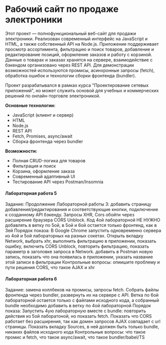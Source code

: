 # Рабочий сайт по продаже электроники

Этот проект — полнофункциональный веб-сайт для продажи электроники. Реализован современный интерфейс на JavaScript и HTML, а также собственный API на Node.js. Приложение поддерживает просмотр ассортимента, фильтрацию и поиск товаров, добавление и редактирование позиций, оформление заказов и работу с корзиной. Данные о товарах и заказах хранятся на сервере, взаимодействие с бэкендом организовано через REST API. Для демонстрации возможностей используются промисы, асинхронные запросы (fetch), обработка ошибок и технологии сборки фронтенда (bundler).

Проект разрабатывался в рамках курса "Проектирование сетевых приложений", но может служить основой для учебных и коммерческих решений по онлайн-торговле электроникой.

**Основные технологии:**  
- JavaScript (клиент и сервер)  
- HTML  
- Node.js  
- REST API  
- Fetch, Promises, async/await  
- Сборка фронтенда через bundler

**Возможности:**  
- Полная CRUD-логика для товаров  
- Фильтрация и поиск  
- Корзина, оформление заказа  
- Современный адаптивный UI  
- Тестирование API через Postman/Insomnia  

#### Лабораторная работа 5

Задание: Продолжение Лабораторной работы 3: добавить страницу добавления/редактирования и соответствующие кнопки, подключение к созданному API бэкенду. Запросы XHR, Cors обойти через расширение браузера CORS Unblock. Код 4ой лабораторной НЕ НУЖНО добавлять в ветку по 5ой, в 5ой и 6ой остается только фронтенд, как в 3ей
Порядок показа: В Google Chrome запустить одновременно сервера из 4ой и 5ой лабораторных на разных сокетах. Открыть вкладку Network, выбрать xhr, выполнить фильтрацию в приложении, показать ошибку, включить CORS Unblock, повторить фильтрацию, показать параметр в заголовке запроса в Network. добавить в Postman новую запись, показать что она появилась в приложении, указать название этой записи в фильтрации
Контрольные вопросы: опиишите проблему и пути решения CORS, что такое AJAX и xhr


#### Лабораторная работа 6

Задание: замена коллбеков на промисы, запросы fetch. Собрать файлы фронтенда через bundler, развернуть их на сервере c API. Ветка по 6ой лабораторной остается только с файлами исходного кода, а собранный bundle необходимо добавить в ветку по 4ой лабораторной
Порядок показа: Запустить 4ую лабораторную вместе с bundle: повторить действия из 5ой лаборатоной, но показать fetch. Показать что CORS работает без расширения, так как домен запросов AJAX совпадает с url страницы. Показать вкладку Sources, в ней должен быть только bundle, никаких файлов исходного кода
Контрольные вопросы: что такое промис и fetch, что такое async/await, что такое bundler/babel/TS
